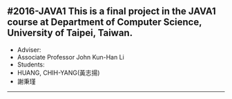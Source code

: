 #2016-JAVA1
This is a final project in the JAVA1 course at Department of Computer Science, University of Taipei, Taiwan.
--------------------------------------------------
+	Adviser:
+	Associate Professor John Kun-Han Li
+	Students:
+	HUANG, CHIH-YANG(黃志揚)
+	謝秉瑾


---------------------------------------------------------------------------------------------




